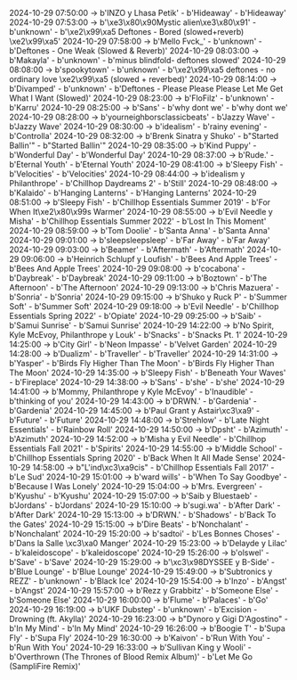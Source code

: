 2024-10-29 07:50:00 -> b'INZO y Lhasa Petik' - b'Hideaway' - b'Hideaway'
2024-10-29 07:53:00 -> b'\xe3\x80\x90Mystic alien\xe3\x80\x91' - b'unknown' - b'\xe2\x99\xa5 Deftones - Bored (slowed+reverb) \xe2\x99\xa5'
2024-10-29 07:58:00 -> b'Mello Fvck_' - b'unknown' - b'Deftones - One Weak (Slowed & Reverb)'
2024-10-29 08:03:00 -> b'Makayla' - b'unknown' - b'minus blindfold- deftones slowed'
2024-10-29 08:08:00 -> b'spookytown' - b'unknown' - b'\xe2\x99\xa5 deftones - no ordinary love \xe2\x99\xa5 (slowed + reverbed)'
2024-10-29 08:14:00 -> b'Divamped' - b'unknown' - b'Deftones - Please Please Please Let Me Get What I Want (Slowed)'
2024-10-29 08:23:00 -> b'FloFilz' - b'unknown' - b'Karru'
2024-10-29 08:25:00 -> b'Sans' - b'why dont we' - b'why dont we'
2024-10-29 08:28:00 -> b'yourneighborsclassicbeats' - b'Jazzy Wave' - b'Jazzy Wave'
2024-10-29 08:30:00 -> b'idealism' - b'rainy evening' - b'Controlla'
2024-10-29 08:32:00 -> b'Brenk Sinatra y Shuko' - b"Started Ballin'" - b"Started Ballin'"
2024-10-29 08:35:00 -> b'Kind Puppy' - b'Wonderful Day' - b'Wonderful Day'
2024-10-29 08:37:00 -> b'Rude.' - b'Eternal Youth' - b'Eternal Youth'
2024-10-29 08:41:00 -> b'Sleepy Fish' - b'Velocities' - b'Velocities'
2024-10-29 08:44:00 -> b'idealism y Philanthrope' - b'Chillhop Daydreams 2' - b'Still'
2024-10-29 08:48:00 -> b'Kalaido' - b'Hanging Lanterns' - b'Hanging Lanterns'
2024-10-29 08:51:00 -> b'Sleepy Fish' - b'Chillhop Essentials Summer 2019' - b'For When It\xe2\x80\x99s Warmer'
2024-10-29 08:55:00 -> b'Evil Needle y Misha' - b'Chillhop Essentials Summer 2022' - b'Lost In This Moment'
2024-10-29 08:59:00 -> b'Tom Doolie' - b'Santa Anna' - b'Santa Anna'
2024-10-29 09:01:00 -> b'sleepsleepsleep' - b'Far Away' - b'Far Away'
2024-10-29 09:03:00 -> b'Beamer' - b'Aftermath' - b'Aftermath'
2024-10-29 09:06:00 -> b'Heinrich Schlupf y Loufish' - b'Bees And Apple Trees' - b'Bees And Apple Trees'
2024-10-29 09:08:00 -> b'cocabona' - b'Daybreak' - b'Daybreak'
2024-10-29 09:11:00 -> b'Boztown' - b'The Afternoon' - b'The Afternoon'
2024-10-29 09:13:00 -> b'Chris Mazuera' - b'Sonria' - b'Sonria'
2024-10-29 09:15:00 -> b'Shuko y Ruck P' - b'Summer Soft' - b'Summer Soft'
2024-10-29 09:18:00 -> b'Evil Needle' - b'Chillhop Essentials Spring 2022' - b'Opiate'
2024-10-29 09:25:00 -> b'Saib' - b'Samui Sunrise' - b'Samui Sunrise'
2024-10-29 14:22:00 -> b'No Spirit, Kyle McEvoy, Philanthrope y Louk' - b'Snacks' - b'Snacks Pt. 1'
2024-10-29 14:25:00 -> b'City Girl' - b'Neon Impasse' - b'Velvet Garden'
2024-10-29 14:28:00 -> b'Dualizm' - b'Traveller' - b'Traveller'
2024-10-29 14:31:00 -> b'Yasper' - b'Birds Fly Higher Than The Moon' - b'Birds Fly Higher Than The Moon'
2024-10-29 14:35:00 -> b'Sleepy Fish' - b'Beneath Your Waves' - b'Fireplace'
2024-10-29 14:38:00 -> b'Sans' - b'she' - b'she'
2024-10-29 14:41:00 -> b'Mommy, Philanthrope y Kyle McEvoy' - b'Inaudible' - b'thinking of you'
2024-10-29 14:43:00 -> b'DRWN.' - b'Gardenia' - b'Gardenia'
2024-10-29 14:45:00 -> b'Paul Grant y Astair\xc3\xa9' - b'Future' - b'Future'
2024-10-29 14:48:00 -> b'Strehlow' - b'Late Night Essentials' - b'Rainbow Roll'
2024-10-29 14:50:00 -> b'Dpsht' - b'Azimuth' - b'Azimuth'
2024-10-29 14:52:00 -> b'Misha y Evil Needle' - b'Chillhop Essentials Fall 2021' - b'Spirits'
2024-10-29 14:55:00 -> b'Middle School' - b'Chillhop Essentials Spring 2020' - b'Back When It All Made Sense'
2024-10-29 14:58:00 -> b"L'ind\xc3\xa9cis" - b'Chillhop Essentials Fall 2017' - b'Le Sud'
2024-10-29 15:01:00 -> b'ward wills' - b'When To Say Goodbye' - b'Because I Was Lonely'
2024-10-29 15:04:00 -> b'Mrs. Evergreen' - b'Kyushu' - b'Kyushu'
2024-10-29 15:07:00 -> b'Saib y Bluestaeb' - b'Jordans' - b'Jordans'
2024-10-29 15:10:00 -> b'sugi.wa' - b'After Dark' - b'After Dark'
2024-10-29 15:13:00 -> b'DRWN.' - b'Shadows' - b'Back To the Gates'
2024-10-29 15:15:00 -> b'Dire Beats' - b'Nonchalant' - b'Nonchalant'
2024-10-29 15:20:00 -> b'sadtoi' - b'Les Bonnes Choses' - b'Dans la Salle \xc3\xa0 Manger'
2024-10-29 15:23:00 -> b'Delayde y Lilac' - b'kaleidoscope' - b'kaleidoscope'
2024-10-29 15:26:00 -> b'olswel' - b'Save' - b'Save'
2024-10-29 15:29:00 -> b'\xc3\x98DYSSEE y B-Side' - b'Blue Lounge' - b'Blue Lounge'
2024-10-29 15:49:00 -> b'Subtronics y REZZ' - b'unknown' - b'Black Ice'
2024-10-29 15:54:00 -> b'Inzo' - b'Angst' - b'Angst'
2024-10-29 15:57:00 -> b'Rezz y Grabbitz' - b'Someone Else' - b'Someone Else'
2024-10-29 16:00:00 -> b'Flume' - b'Palaces' - b'Go'
2024-10-29 16:19:00 -> b'UKF Dubstep' - b'unknown' - b'Excision - Drowning (ft. Akylla)'
2024-10-29 16:23:00 -> b"Dynoro y Gigi D'Agostino" - b'In My Mind' - b'In My Mind'
2024-10-29 16:26:00 -> b'Boogie T' - b'Supa Fly' - b'Supa Fly'
2024-10-29 16:30:00 -> b'Kaivon' - b'Run With You' - b'Run With You'
2024-10-29 16:33:00 -> b'Sullivan King y Wooli' - b'Overthrown (The Thrones of Blood Remix Album)' - b'Let Me Go (SampliFire Remix)'
